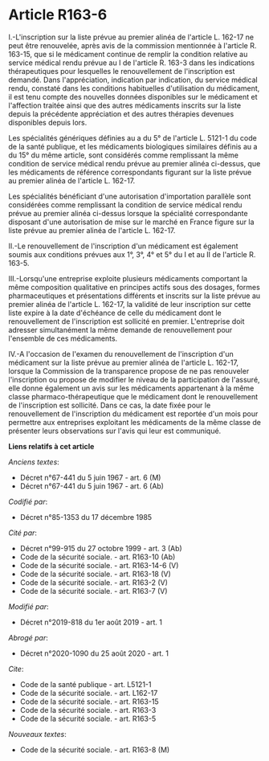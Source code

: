 # Article R163-6

I.-L'inscription sur la liste prévue au premier alinéa de l'article L. 162-17 ne peut être renouvelée, après avis de la
commission mentionnée à l'article R. 163-15, que si le médicament continue de remplir la condition relative au service
médical rendu prévue au I de l'article R. 163-3 dans les indications thérapeutiques pour lesquelles le renouvellement de
l'inscription est demandé. Dans l'appréciation, indication par indication, du service médical rendu, constaté dans les
conditions habituelles d'utilisation du médicament, il est tenu compte des nouvelles données disponibles sur le médicament et
l'affection traitée ainsi que des autres médicaments inscrits sur la liste depuis la précédente appréciation et des autres
thérapies devenues disponibles depuis lors.

Les spécialités génériques définies au a du 5° de l'article L. 5121-1 du code de la santé publique, et les médicaments
biologiques similaires définis au a du 15° du même article, sont considérés comme remplissant la même condition de service
médical rendu prévue au premier alinéa ci-dessus, que les médicaments de référence correspondants figurant sur la liste
prévue au premier alinéa de l'article L. 162-17.

Les spécialités bénéficiant d'une autorisation d'importation parallèle sont considérées comme remplissant la condition de
service médical rendu prévue au premier alinéa ci-dessus lorsque la spécialité correspondante disposant d'une autorisation de
mise sur le marché en France figure sur la liste prévue au premier alinéa de l'article L. 162-17.

II.-Le renouvellement de l'inscription d'un médicament est également soumis aux conditions prévues aux 1°, 3°, 4° et 5° du I
et au II de l'article R. 163-5.

III.-Lorsqu'une entreprise exploite plusieurs médicaments comportant la même composition qualitative en principes actifs sous
des dosages, formes pharmaceutiques et présentations différents et inscrits sur la liste prévue au premier alinéa de
l'article L. 162-17, la validité de leur inscription sur cette liste expire à la date d'échéance de celle du médicament dont
le renouvellement de l'inscription est sollicité en premier. L'entreprise doit adresser simultanément la même demande de
renouvellement pour l'ensemble de ces médicaments.

IV.-A l'occasion de l'examen du renouvellement de l'inscription d'un médicament sur la liste prévue au premier alinéa de
l'article L. 162-17, lorsque la Commission de la transparence propose de ne pas renouveler l'inscription ou propose de
modifier le niveau de la participation de l'assuré, elle donne également un avis sur les médicaments appartenant à la même
classe pharmaco-thérapeutique que le médicament dont le renouvellement de l'inscription est sollicité. Dans ce cas, la date
fixée pour le renouvellement de l'inscription du médicament est reportée d'un mois pour permettre aux entreprises exploitant
les médicaments de la même classe de présenter leurs observations sur l'avis qui leur est communiqué.

**Liens relatifs à cet article**

_Anciens textes_:

  - Décret n°67-441 du 5 juin 1967 - art. 6 (M)
  - Décret n°67-441 du 5 juin 1967 - art. 6 (Ab)

_Codifié par_:

  - Décret n°85-1353 du 17 décembre 1985

_Cité par_:

  - Décret n°99-915 du 27 octobre 1999 - art. 3 (Ab)
  - Code de la sécurité sociale. - art. R163-10 (Ab)
  - Code de la sécurité sociale. - art. R163-14-6 (V)
  - Code de la sécurité sociale. - art. R163-18 (V)
  - Code de la sécurité sociale. - art. R163-2 (V)
  - Code de la sécurité sociale. - art. R163-7 (V)

_Modifié par_:

  - Décret n°2019-818 du 1er août 2019 - art. 1

_Abrogé par_:

  - Décret n°2020-1090 du 25 août 2020 - art. 1

_Cite_:

  - Code de la santé publique - art. L5121-1
  - Code de la sécurité sociale. - art. L162-17
  - Code de la sécurité sociale. - art. R163-15
  - Code de la sécurité sociale. - art. R163-3
  - Code de la sécurité sociale. - art. R163-5

_Nouveaux textes_:

  - Code de la sécurité sociale. - art. R163-8 (M)
